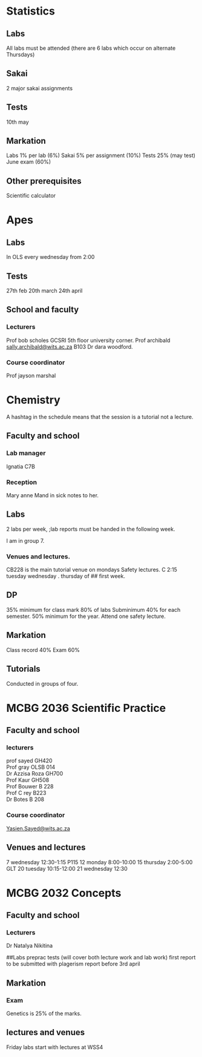 # Statistics

## Labs
All labs must be attended (there are 6 labs which occur on alternate Thursdays)

## Sakai
2 major sakai assignments

## Tests
10th may

## Markation
Labs 1% per lab (6%)
Sakai 5% per assignment (10%)
Tests 25% (may test)
June exam (60%)

## Other prerequisites
Scientific calculator

# Apes

## Labs
In OLS every wednesday from 2:00

## Tests
27th feb
20th march
24th april
## School and faculty

### Lecturers
Prof bob scholes GCSRI 5th floor university corner.
Prof archibald sally.archibald@wits.ac.za B103
Dr dara woodford.

### Course coordinator
Prof jayson marshal


# Chemistry

A hashtag in the schedule means that the session is a tutorial not a lecture.

## Faculty and school

### Lab manager
Ignatia C7B

### Reception
Mary anne
Mand in sick notes to her.

## Labs
2 labs per week, ;lab reports must be handed in the following week.

I am in group 7.

### Venues and lectures.
CB228 is the main tutorial venue on mondays
Safety lectures. C 2:15 tuesday wednesday . thursday of ## first week.

## DP
35% minimum for class mark
80% of labs
Subminimum 40% for each semester.
50% minimum for the year.
Attend one safety lecture.

## Markation
Class record 40%
Exam 60%

## Tutorials
Conducted in groups of four.


# MCBG 2036 Scientific Practice

## Faculty and school

### lecturers
prof sayed GH420  
Prof gray OLSB 014   
Dr Azzisa Roza GH700   
Prof Kaur GH508   
Prof Bouwer B 228  
Prof C rey B223  
Dr Botes B 208

### Course coordinator  
Yasien.Sayed@wits.ac.za

## Venues and lectures
7 wednesday 12:30-1:15 P115
12 monday 8:00-10:00
15 thursday 2:00-5:00 GLT
20 tuesday 10:15-12:00
21 wednesday 12:30


# MCBG 2032 Concepts

## Faculty and school

### Lecturers
Dr Natalya Nikitina

##Labs
preprac tests (will cover both lecture work and lab work)
first report to be submitted with plagerism report before 3rd april

## Markation

### Exam
Genetics is 25% of the marks.

## lectures and venues
Friday labs start with lectures at WSS4
